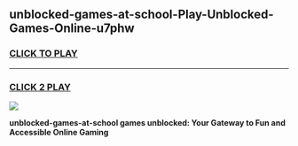 
## unblocked-games-at-school-Play-Unblocked-Games-Online-u7phw
<h3>
<a href="https://premium76.site?title=unblocked-games-at-school&ref=25A">CLICK TO PLAY</a></h3>
<hr>

<h3>
<a href="https://premium76.site?title=unblocked-games-at-school&ref=25A">CLICK 2 PLAY</a>
  
</h3>

<a href="https://premium76.site?title=unblocked-games-at-school&ref=25A"><img src="https://clearcache.store/games.png"></a>


**unblocked-games-at-school games unblocked: Your Gateway to Fun and Accessible Online Gaming**
